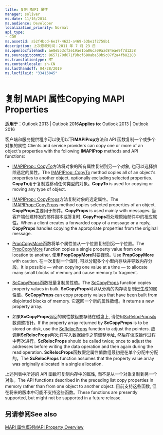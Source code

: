 ```yaml
---
title: 复制 MAPI 属性
manager: soliver
ms.date: 11/16/2014
ms.audience: Developer
localization_priority: Normal
api_type:
- COM
ms.assetid: a52f4bcd-6e17-4623-a469-53be1f2758b1
description: 上次修改时间：2011 年 7 月 23 日
ms.openlocfilehash: ae8e553cf2e19ae1ba06ca09aad84eae9f7d1238
ms.sourcegitcommit: 8657170d071f9bcf680aba50b9c07f2a4fb82283
ms.translationtype: MT
ms.contentlocale: zh-CN
ms.lasthandoff: 04/28/2019
ms.locfileid: "33415045"
---
```

# <a name="copying-mapi-properties"></a><span data-ttu-id="20c30-103">复制 MAPI 属性</span><span class="sxs-lookup"><span data-stu-id="20c30-103">Copying MAPI Properties</span></span>

  
  
<span data-ttu-id="20c30-104">**适用于**：Outlook 2013 | Outlook 2016</span><span class="sxs-lookup"><span data-stu-id="20c30-104">**Applies to**: Outlook 2013 | Outlook 2016</span></span> 
  
<span data-ttu-id="20c30-105">客户端和服务提供程序可以使用以下**IMAPIProp**方法和 API 函数复制一个或多个对象的属性:</span><span class="sxs-lookup"><span data-stu-id="20c30-105">Clients and service providers can copy one or more of an object's properties with the following **IMAPIProp** methods and API functions:</span></span> 
  
- <span data-ttu-id="20c30-106">[IMAPIProp:: CopyTo](imapiprop-copyto.md)方法将对象的所有属性复制到另一个对象, 也可以选择排除选定的属性。</span><span class="sxs-lookup"><span data-stu-id="20c30-106">The [IMAPIProp::CopyTo](imapiprop-copyto.md) method copies all of an object's properties to another object, optionally excluding selected properties.</span></span> <span data-ttu-id="20c30-107">**CopyTo**用于复制或移动任何类型的对象。</span><span class="sxs-lookup"><span data-stu-id="20c30-107">**CopyTo** is used for copying or moving any type of object.</span></span> 
    
- <span data-ttu-id="20c30-108">[IMAPIProp:: CopyProps](imapiprop-copyprops.md)方法复制对象的选定属性。</span><span class="sxs-lookup"><span data-stu-id="20c30-108">The [IMAPIProp::CopyProps](imapiprop-copyprops.md) method copies selected properties of an object.</span></span> <span data-ttu-id="20c30-109">**CopyProps**主要用于邮件。</span><span class="sxs-lookup"><span data-stu-id="20c30-109">**CopyProps** is used mainly with messages.</span></span> <span data-ttu-id="20c30-110">当客户端创建转发的邮件副本或答复时, **CopyProps**将处理原始邮件中的相应属性。</span><span class="sxs-lookup"><span data-stu-id="20c30-110">When a client creates a forwarded copy of a message or a reply, **CopyProps** handles copying the appropriate properties from the original message.</span></span> 
    
- <span data-ttu-id="20c30-111">[PropCopyMore](propcopymore.md)函数将单个属性值从一个位置复制到另一个位置。</span><span class="sxs-lookup"><span data-stu-id="20c30-111">The [PropCopyMore](propcopymore.md) function copies a single property value from one location to another.</span></span> <span data-ttu-id="20c30-112">使用**PropCopyMore**时要谨慎。</span><span class="sxs-lookup"><span data-stu-id="20c30-112">Use **PropCopyMore** with caution.</span></span> <span data-ttu-id="20c30-113">在一次复制一个值时, 可以分配多个小型内存块并导致内存分段。</span><span class="sxs-lookup"><span data-stu-id="20c30-113">It is possible — when copying one value at a time — to allocate many small blocks of memory and cause memory to fragment.</span></span> 
    
- <span data-ttu-id="20c30-114">[ScCopyProps](sccopyprops.md)函数批量复制属性值。</span><span class="sxs-lookup"><span data-stu-id="20c30-114">The [ScCopyProps](sccopyprops.md) function copies property values in bulk.</span></span> <span data-ttu-id="20c30-115">**ScCopyProps**可以从分离的内存块复制已生成的属性值。</span><span class="sxs-lookup"><span data-stu-id="20c30-115">**ScCopyProps** can copy property values that have been built from disjointed blocks of memory.</span></span> <span data-ttu-id="20c30-116">它返回一个新的属性数组。</span><span class="sxs-lookup"><span data-stu-id="20c30-116">It returns a new property array.</span></span> 
    
- <span data-ttu-id="20c30-117">如果**ScCopyProps**返回的属性数组要存储在磁盘上, 请使用[ScRelocProps](screlocprops.md)函数调整指针。</span><span class="sxs-lookup"><span data-stu-id="20c30-117">If the property array returned by **ScCopyProps** is to be stored on disk, use the [ScRelocProps](screlocprops.md) function to adjust the pointers.</span></span> <span data-ttu-id="20c30-118">应调用**ScRelocProps**两次;在写入数据操作之前调整地址, 然后在读取操作过程中再次进行。</span><span class="sxs-lookup"><span data-stu-id="20c30-118">**ScRelocProps** should be called twice; once to adjust the addresses before writing the data operation and then again during the read operation.</span></span> <span data-ttu-id="20c30-119">**ScRelocProps**函数假定属性值数组最初是在单个分配中分配的。</span><span class="sxs-lookup"><span data-stu-id="20c30-119">The **ScRelocProps** function assumes that the property value array was originally allocated in a single allocation.</span></span> 
    
<span data-ttu-id="20c30-120">上述列表中所述的 API 函数可复制内存中的属性, 而不是从一个对象复制到另一个对象。</span><span class="sxs-lookup"><span data-stu-id="20c30-120">The API functions described in the preceding list copy properties in memory rather than from one object to another object.</span></span> <span data-ttu-id="20c30-121">目前支持这些函数, 但在将来的版本中可能不支持这些函数。</span><span class="sxs-lookup"><span data-stu-id="20c30-121">These functions are presently supported, but might not be supported in a future release.</span></span>
  
## <a name="see-also"></a><span data-ttu-id="20c30-122">另请参阅</span><span class="sxs-lookup"><span data-stu-id="20c30-122">See also</span></span>



[<span data-ttu-id="20c30-123">MAPI 属性概述</span><span class="sxs-lookup"><span data-stu-id="20c30-123">MAPI Property Overview</span></span>](mapi-property-overview.md)

